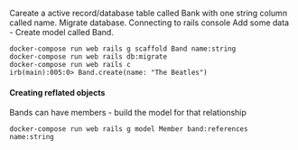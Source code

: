 Careate a active record/database table called Bank with one string column called name. 
Migrate database. 
Connecting to rails console
Add some data - Create model called Band. 
```
docker-compose run web rails g scaffold Band name:string
docker-compose run web rails db:migrate
docker-compose run web rails c
irb(main):005:0> Band.create(name: "The Beatles")
````

#### Creating reflated objects
Bands can have members - build the model for that relationship
```
docker-compose run web rails g model Member band:references name:string
````
